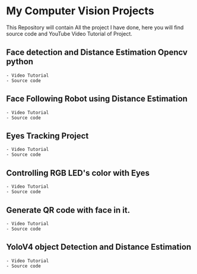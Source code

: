 # My Computer Vision Projects
This Repository will contain All the project I have done, here you will find source code and YouTube Video Tutorial of Project.

## Face detection and Distance Estimation Opencv python
    - Video Tutorial 
    - Source code 
## Face Following Robot using Distance Estimation
    - Video Tutorial 
    - Source code 
## Eyes Tracking Project 
    - Video Tutorial 
    - Source code 
## Controlling RGB LED's color with Eyes 
    - Video Tutorial 
    - Source code 
## Generate QR code with face in it.
    - Video Tutorial 
    - Source code 
## YoloV4 object Detection and Distance Estimation 
    - Video Tutorial 
    - Source code 
